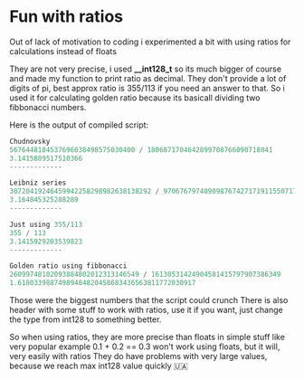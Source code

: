 # Fun with ratios
Out of lack of motivation to coding i experimented a bit with using ratios for calculations instead of floats


They are not very precise, i used **__int128_t** so its much bigger of course and made my function to print ratio as decimal.
They don't provide a lot of digits of pi, best approx ratio is 355/113 if you need an answer to that.
So i used it for calculating golden ratio because its basicall dividing two fibbonacci numbers.

Here is the output of compiled script:
```c
Chudnovsky
5676448184537696038498575030400 / 1806871704642899708766090718041
3.1415889517510366
-------------

Leibniz series
30720419246459942258298982638138292 / 9706767974090987674271719115507175
3.164845325288289
-------------

Just using 355/113
355 / 113
3.1415929203539823
-------------

Golden ratio using fibbonacci
26099748102093884802012313146549 / 16130531424904581415797907386349
1.61803398874989484820458683436563811772030917
```
Those were the biggest numbers that the script could crunch
There is also header with some stuff to work with ratios, use it if you want, just change the type from int128 to something better.

So when using ratios, they are more precise than floats in simple stuff like very popular example
0.1 + 0.2 == 0.3
won't work using floats, but it will, very easily with ratios
They do have problems with very large values, because we reach max int128 value quickly
:ukraine:

